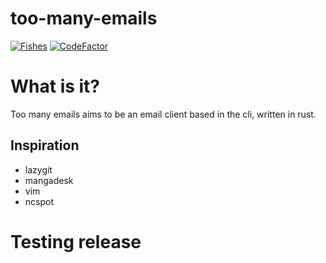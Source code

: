 # too-many-emails
[![Fishes](https://github.com/Fishy-Fishes/too_many_emails/actions/workflows/rust.yml/badge.svg)](https://github.com/Fishy-Fishes/too_many_emails/actions/workflows/rust.yml)
[![CodeFactor](https://www.codefactor.io/repository/github/fishy-fishes/too_many_emails/badge)](https://www.codefactor.io/repository/github/fishy-fishes/too_many_emails)

# What is it?
Too many emails aims to be an email client based in the cli, written in rust. 
## Inspiration
- lazygit
- mangadesk
- vim
- ncspot

# Testing release
